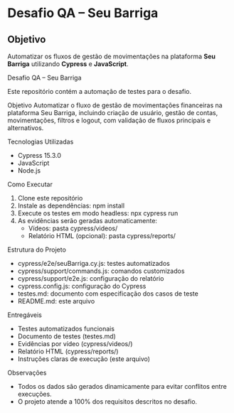 # Desafio QA – Seu Barriga

## Objetivo
Automatizar os fluxos de gestão de movimentações na plataforma **Seu Barriga** utilizando **Cypress** e **JavaScript**.

Desafio QA – Seu Barriga

Este repositório contém a automação de testes para o desafio.

Objetivo
Automatizar o fluxo de gestão de movimentações financeiras na plataforma Seu Barriga, incluindo criação de usuário, gestão de contas, movimentações, filtros e logout, com validação de fluxos principais e alternativos.

Tecnologias Utilizadas
- Cypress 15.3.0
- JavaScript
- Node.js

Como Executar

1. Clone este repositório
2. Instale as dependências:
   npm install
3. Execute os testes em modo headless:
   npx cypress run
4. As evidências serão geradas automaticamente:
   - Vídeos: pasta cypress/videos/
   - Relatório HTML (opcional): pasta cypress/reports/

Estrutura do Projeto
- cypress/e2e/seuBarriga.cy.js: testes automatizados
- cypress/support/commands.js: comandos customizados
- cypress/support/e2e.js: configuração do relatório
- cypress.config.js: configuração do Cypress
- testes.md: documento com especificação dos casos de teste
- README.md: este arquivo

Entregáveis
- Testes automatizados funcionais
- Documento de testes (testes.md)
- Evidências por vídeo (cypress/videos/)
- Relatório HTML (cypress/reports/)
- Instruções claras de execução (este arquivo)

Observações
- Todos os dados são gerados dinamicamente para evitar conflitos entre execuções.
- O projeto atende a 100% dos requisitos descritos no desafio.
